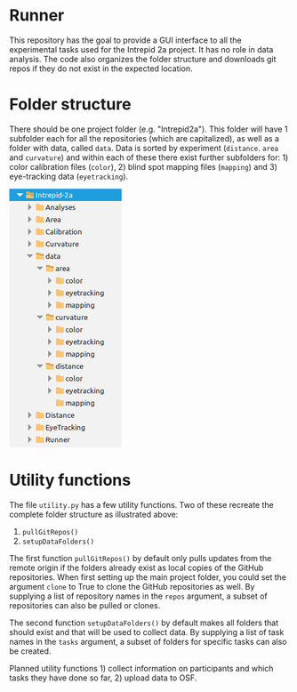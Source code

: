 # Runner

This repository has the goal to provide a GUI interface to all the experimental tasks used for the Intrepid 2a project. It has no role in data analysis. The code also organizes the folder structure and downloads git repos if they do not exist in the expected location.

# Folder structure

There should be one project folder (e.g. "Intrepid2a"). This folder will have 1 subfolder each for all the repositories (which are capitalized), as well as a folder with data, called `data`. Data is sorted by experiment (`distance`. `area` and `curvature`) and within each of these there exist further subfolders for: 1) color calibration files (`color`), 2) blind spot mapping files (`mapping`) and 3) eye-tracking data (`eyetracking`).

![illustration of folder structure as explained above](folder_structure.png)

# Utility functions

The file `utility.py` has a few utility functions. Two of these recreate the complete folder structure as illustrated above:

1. `pullGitRepos()`
2. `setupDataFolders()`

The first function `pullGitRepos()` by default only pulls updates from the remote origin if the folders already exist as local copies of the GitHub repositories. When first setting up the main project folder, you could set the argument `clone` to True to clone the GitHub repositories as well. By supplying a list of repository names in the `repos` argument, a subset of repositories can also be pulled or clones. 

The second function `setupDataFolders()` by default makes all folders that should exist and that will be used to collect data. By supplying a list of task names in the `tasks` argument, a subset of folders for specific tasks can also be created.

Planned utility functions 1) collect information on participants and which tasks they have done so far, 2) upload data to OSF.
